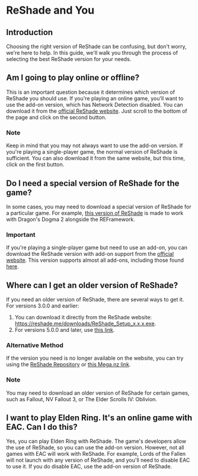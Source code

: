 # ReShade and You

## Introduction

Choosing the right version of ReShade can be confusing, but don't worry, we're here to help. In this guide, we'll walk you through the process of selecting the best ReShade version for your needs.

## Am I going to play online or offline?

This is an important question because it determines which version of ReShade you should use. If you're playing an online game, you'll want to use the add-on version, which has Network Detection disabled. You can download it from the [official ReShade website](https://reshade.me/). Just scroll to the bottom of the page and click on the second button.

### Note

Keep in mind that you may not always want to use the add-on version. If you're playing a single-player game, the normal version of ReShade is sufficient. You can also download it from the same website, but this time, click on the first button.

## Do I need a special version of ReShade for the game?

In some cases, you may need to download a special version of ReShade for a particular game. For example, [this version of ReShade](https://discord.com/channels/305472403977404416/1160012733652148274/1221669091870244954) is made to work with Dragon's Dogma 2 alongside the REFramework.

### Important

If you're playing a single-player game but need to use an add-on, you can download the ReShade version with add-on support from the [official website](https://reshade.me/). This version supports almost all add-ons, including those found [here](https://discord.com/channels/305472403977404416/1081018051526406195).

## Where can I get an older version of ReShade?

If you need an older version of ReShade, there are several ways to get it. For versions 3.0.0 and earlier:

1. You can download it directly from the ReShade website: https://reshade.me/downloads/ReShade_Setup_x.x.x.exe.
2. For versions 5.0.0 and later, use [this link](https://reshade.me/downloads/ReShade_Setup_6.1.1_Addon.exe).

### Alternative Method

If the version you need is no longer available on the website, you can try using the [ReShade Repository](https://www.mediafire.com/folder/8ar1jhh1809cl/ReShade_Repository) or [this Mega.nz link](https://mega.nz/#!5eRxTCLZ!DuHO3dqJgZU4TJ5WP9H-eAJVPOJvDFa3U6hyypQkt5A).

### Note

You may need to download an older version of ReShade for certain games, such as Fallout, NV Fallout 3, or The Elder Scrolls IV: Oblivion.

## I want to play Elden Ring. It's an online game with EAC. Can I do this?

Yes, you can play Elden Ring with ReShade. The game's developers allow the use of ReShade, so you can use the add-on version. However, not all games with EAC will work with ReShade. For example, Lords of the Fallen will not launch with any version of ReShade, and you'll need to disable EAC to use it. If you do disable EAC, use the add-on version of ReShade.
